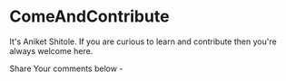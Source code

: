 # ComeAndContribute

It's Aniket Shitole. If you are curious to learn and contribute then you're always welcome here. 

Share Your comments below -
